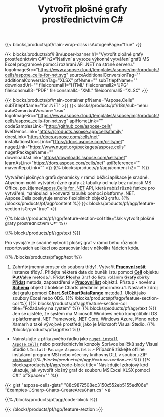 ﻿---
title: Vytvořit plošné grafy prostřednictvím C#
url: /cs/net/create-area-chart/
description: C# Ukázkový kód pro vytváření plošných grafů do Excelu pomocí knihovny .NET. Tento kód použijte k vytvoření plošného grafu do MS Excel v rámci VB.NET, Asp.NET nebo jakékoli aplikace založené na .NET.
---
{{< blocks/products/pf/main-wrap-class isAutogenPage="true" >}}

{{< blocks/products/pf/i18n/upper-banner h1="Vytvořit plošné grafy prostřednictvím C#" h2="Nativní a vysoce výkonné vytváření grafů MS Excel programově pomocí rozhraní API .NET na straně serveru." logoImageSrc="https://www.aspose.cloud/templates/aspose/img/products/cells/aspose_cells-for-net.svg" sourceAdditionalConversionTag="" additionalConversionTag="XLSX" pfName="" subTitlepfName="" downloadUrl="" fileiconsmall1="HTML" fileiconsmall2="JPG" fileiconsmall3="PDF" fileiconsmall4="XML" fileiconsmall5="XLSX" >}}

{{< blocks/products/pf/main-container pfName="Aspose.Cells" subTitlepfName="for .NET" >}}
{{< blocks/products/pf/i18n/sub-menu autoGeneratedVersion="true" logoImageSrc="https://www.aspose.cloud/templates/aspose/img/products/cells/aspose_cells-for-net.svg" apiHomeLink="" codeSamplesLink="https://github.com/aspose-cells" liveDemosLink="https://products.aspose.app/cells/family" docsLink="https://docs.aspose.com/cells/net" installationsDocsLink="https://docs.aspose.com/cells/net" nugetLink="https://www.nuget.org/packages/aspose.cells" nugetPackageName="" downloadAsLink="https://downloads.aspose.com/cells/net" learnAsLink="https://docs.aspose.com/cells/net" apiReference="" mavenRepoLink="" >}}
{{% blocks/products/pf/agp/content h2="" %}}

Vytváření plošných grafů dynamicky v rámci běžící aplikace je snadné. Abychom mohli vytvářet různé grafy až tabulky od nuly bez nutnosti MS Office, použijeme[Aspose.Cells for .NET](https://products.aspose.com/cells/net)  API, která nabízí různé funkce pro vytváření, manipulaci a konverzi tabulek pomocí platformy .NET. Aspose.Cells poskytuje mnoho flexibilních objektů grafu.
{{% /blocks/products/pf/agp/content %}}
{{< blocks/products/pf/agp/feature-section isGrey="true" >}}

{{% blocks/products/pf/agp/feature-section-col title="Jak vytvořit plošné grafy prostřednictvím C#" %}}

{{% blocks/products/pf/agp/text %}}

Pro vývojáře je snadné vytvořit plošný graf v rámci běhu různých reportovacích aplikací pro zpracování dat v několika řádcích kódu.

{{% /blocks/products/pf/agp/text %}}

1. Zahrňte jmenný prostor do souboru třídy1. Vytvořit [**Pracovní sešit**](https://apireference.aspose.com/cells/net/aspose.cells/workbook) instance třídy.1. Přidejte některá data do buněk listu pomocí [**Cell**](https://apireference.aspose.com/cells/net/aspose.cells/cell) objektu [**PutValue**](https://apireference.aspose.com/cells/net/aspose.cells/cell/methods/putvalue/index) metoda.1. Přidat [**Plocha**](https://apireference.aspose.com/cells/net/aspose.cells.charts/charttype) Graf do listu voláním [**Grafy**](https://apireference.aspose.com/cells/net/aspose.cells.charts/chartcollection) sbírky [**Přidat**](https://apireference.aspose.com/cells/net/aspose.cells.charts/chartcollection/methods/add) metoda, zapouzdřená v [**Pracovní list**](https://apireference.aspose.com/cells/net/aspose.cells/worksheet) objekt.1. Přístup k novému [**Schéma**](https://apireference.aspose.com/cells/net/aspose.cells.charts/chart) objekt z kolekce Charts předáním jeho indexu.1. Nastavte zdroj dat grafu pomocí [**Chart.SetChartDataRange**](https://https://apireference.aspose.com/cells/net/aspose.cells.charts/chart/methods/setchartdatarange) metoda.1. Uložit jako soubory Excel nebo ODS.
{{% /blocks/products/pf/agp/feature-section-col %}}
{{% blocks/products/pf/agp/feature-section-col title="Požadavky na systém" %}}
{{% blocks/products/pf/agp/text %}}
Jen se ujistěte, že systém má Microsoft Windows nebo kompatibilní OS s platformami .NET Framework, .NET Core, Windows Azure, Mono nebo Xamarin a také vývojové prostředí, jako je Microsoft Visual Studio.
{{% /blocks/products/pf/agp/text %}}
- Nainstalujte z příkazového řádku jako <code><a href="https://downloads.aspose.com/cells/net">nuget install Aspose.Cells</a></code> nebo prostřednictvím konzoly Správce balíčků sady Visual Studio s <code>Install-Package Aspose.Cells</code>.- Případně získejte offline instalační program MSI nebo všechny knihovny DLL v souboru ZIP <a href="https://downloads.aspose.com/cells/net">stahování</a>
{{% /blocks/products/pf/agp/feature-section-col %}}
{{% blocks/products/pf/agp/code-block title="Následující zdrojový kód ukazuje, jak vytvořit plošný graf do souboru MS Excel XLSX pomocí C#." offSpacer="" %}}

{{< gist "aspose-cells-gists" "88c9872508ec3150c552eb5155edf06e" "Examples-CSharp-Charts-CreateAreaChart.cs" >}}

{{% /blocks/products/pf/agp/code-block %}}

{{< /blocks/products/pf/agp/feature-section >}}

<!-- aboutfile Starts -->